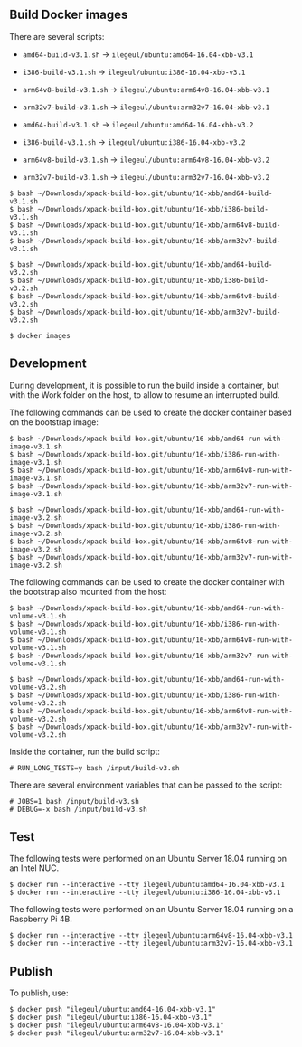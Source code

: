 
## Build Docker images

There are several scripts:

- `amd64-build-v3.1.sh` -> `ilegeul/ubuntu:amd64-16.04-xbb-v3.1`
- `i386-build-v3.1.sh` -> `ilegeul/ubuntu:i386-16.04-xbb-v3.1`
- `arm64v8-build-v3.1.sh` -> `ilegeul/ubuntu:arm64v8-16.04-xbb-v3.1`
- `arm32v7-build-v3.1.sh` -> `ilegeul/ubuntu:arm32v7-16.04-xbb-v3.1`

- `amd64-build-v3.1.sh` -> `ilegeul/ubuntu:amd64-16.04-xbb-v3.2`
- `i386-build-v3.1.sh` -> `ilegeul/ubuntu:i386-16.04-xbb-v3.2`
- `arm64v8-build-v3.1.sh` -> `ilegeul/ubuntu:arm64v8-16.04-xbb-v3.2`
- `arm32v7-build-v3.1.sh` -> `ilegeul/ubuntu:arm32v7-16.04-xbb-v3.2`

```console
$ bash ~/Downloads/xpack-build-box.git/ubuntu/16-xbb/amd64-build-v3.1.sh
$ bash ~/Downloads/xpack-build-box.git/ubuntu/16-xbb/i386-build-v3.1.sh
$ bash ~/Downloads/xpack-build-box.git/ubuntu/16-xbb/arm64v8-build-v3.1.sh
$ bash ~/Downloads/xpack-build-box.git/ubuntu/16-xbb/arm32v7-build-v3.1.sh

$ bash ~/Downloads/xpack-build-box.git/ubuntu/16-xbb/amd64-build-v3.2.sh
$ bash ~/Downloads/xpack-build-box.git/ubuntu/16-xbb/i386-build-v3.2.sh
$ bash ~/Downloads/xpack-build-box.git/ubuntu/16-xbb/arm64v8-build-v3.2.sh
$ bash ~/Downloads/xpack-build-box.git/ubuntu/16-xbb/arm32v7-build-v3.2.sh

$ docker images
```

## Development

During development, it is possible to run the build inside a container,
but with the Work folder on the host, to allow to resume an interrupted
build.

The following commands can be used to create the docker container
based on the bootstrap image:

```console
$ bash ~/Downloads/xpack-build-box.git/ubuntu/16-xbb/amd64-run-with-image-v3.1.sh
$ bash ~/Downloads/xpack-build-box.git/ubuntu/16-xbb/i386-run-with-image-v3.1.sh
$ bash ~/Downloads/xpack-build-box.git/ubuntu/16-xbb/arm64v8-run-with-image-v3.1.sh
$ bash ~/Downloads/xpack-build-box.git/ubuntu/16-xbb/arm32v7-run-with-image-v3.1.sh

$ bash ~/Downloads/xpack-build-box.git/ubuntu/16-xbb/amd64-run-with-image-v3.2.sh
$ bash ~/Downloads/xpack-build-box.git/ubuntu/16-xbb/i386-run-with-image-v3.2.sh
$ bash ~/Downloads/xpack-build-box.git/ubuntu/16-xbb/arm64v8-run-with-image-v3.2.sh
$ bash ~/Downloads/xpack-build-box.git/ubuntu/16-xbb/arm32v7-run-with-image-v3.2.sh
```

The following commands can be used to create the docker container
with the bootstrap also mounted from the host:

```console
$ bash ~/Downloads/xpack-build-box.git/ubuntu/16-xbb/amd64-run-with-volume-v3.1.sh
$ bash ~/Downloads/xpack-build-box.git/ubuntu/16-xbb/i386-run-with-volume-v3.1.sh
$ bash ~/Downloads/xpack-build-box.git/ubuntu/16-xbb/arm64v8-run-with-volume-v3.1.sh
$ bash ~/Downloads/xpack-build-box.git/ubuntu/16-xbb/arm32v7-run-with-volume-v3.1.sh

$ bash ~/Downloads/xpack-build-box.git/ubuntu/16-xbb/amd64-run-with-volume-v3.2.sh
$ bash ~/Downloads/xpack-build-box.git/ubuntu/16-xbb/i386-run-with-volume-v3.2.sh
$ bash ~/Downloads/xpack-build-box.git/ubuntu/16-xbb/arm64v8-run-with-volume-v3.2.sh
$ bash ~/Downloads/xpack-build-box.git/ubuntu/16-xbb/arm32v7-run-with-volume-v3.2.sh
```

Inside the container, run the build script:

```console
# RUN_LONG_TESTS=y bash /input/build-v3.sh
```

There are several environment variables that can be passed to the script:

```console
# JOBS=1 bash /input/build-v3.sh
# DEBUG=-x bash /input/build-v3.sh
```

## Test

The following tests were performed on an Ubuntu Server
18.04 running on an Intel NUC.

```console
$ docker run --interactive --tty ilegeul/ubuntu:amd64-16.04-xbb-v3.1
$ docker run --interactive --tty ilegeul/ubuntu:i386-16.04-xbb-v3.1
```

The following tests were performed on an Ubuntu Server
18.04 running on a Raspberry Pi 4B.

```console
$ docker run --interactive --tty ilegeul/ubuntu:arm64v8-16.04-xbb-v3.1
$ docker run --interactive --tty ilegeul/ubuntu:arm32v7-16.04-xbb-v3.1
```

## Publish

To publish, use:

```console
$ docker push "ilegeul/ubuntu:amd64-16.04-xbb-v3.1"
$ docker push "ilegeul/ubuntu:i386-16.04-xbb-v3.1"
$ docker push "ilegeul/ubuntu:arm64v8-16.04-xbb-v3.1"
$ docker push "ilegeul/ubuntu:arm32v7-16.04-xbb-v3.1"
```
